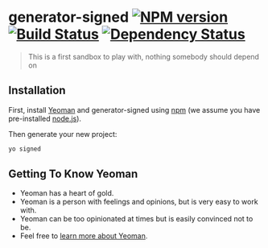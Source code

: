 # generator-signed [![NPM version][npm-image]][npm-url] [![Build Status][travis-image]][travis-url] [![Dependency Status][daviddm-image]][daviddm-url]
> This is a first sandbox to play with, nothing somebody should depend on

## Installation

First, install [Yeoman](http://yeoman.io) and generator-signed using [npm](https://www.npmjs.com/) (we assume you have pre-installed [node.js](https://nodejs.org/)).


Then generate your new project:

```bash
yo signed
```

## Getting To Know Yeoman

 * Yeoman has a heart of gold.
 * Yeoman is a person with feelings and opinions, but is very easy to work with.
 * Yeoman can be too opinionated at times but is easily convinced not to be.
 * Feel free to [learn more about Yeoman](http://yeoman.io/).


[npm-image]: https://badge.fury.io/js/generator-signed.svg
[npm-url]: https://npmjs.org/package/generator-signed
[travis-image]: https://travis-ci.org/signed/generator-signed.svg?branch=master
[travis-url]: https://travis-ci.org/signed/generator-signed
[daviddm-image]: https://david-dm.org/signed/generator-signed.svg?theme=shields.io
[daviddm-url]: https://david-dm.org/signed/generator-signed
